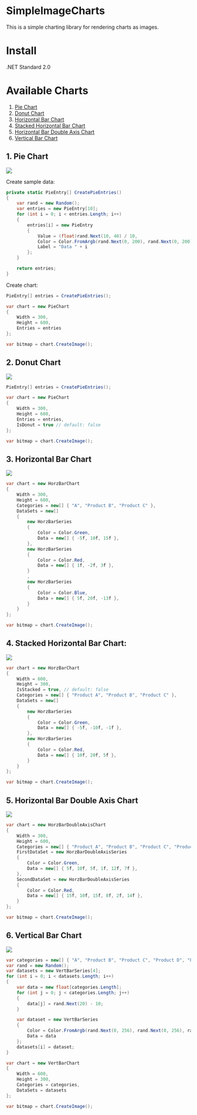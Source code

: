 # SimpleImageCharts
This is a simple charting library for rendering charts as images. 

# Install 

.NET Standard 2.0

# Available Charts
1. [Pie Chart](#1-pie-chart)
2. [Donut Chart](#2-donut-chart)
3. [Horizontal Bar Chart](#3-horizontal-bar-chart)
4. [Stacked Horizontal Bar Chart](#4-stacked-horizontal-bar-chart)
5. [Horizontal Bar Double Axis Chart](#5-horizontal-bar-double-axis-chart)
6. [Vertical Bar Chart](#6-vertical-bar-chart)

## 1. Pie Chart
<img src="https://raw.githubusercontent.com/phamtung1/SimpleImageCharts/master/screenshots/pie.jpg" />

Create sample data:
```csharp
private static PieEntry[] CreatePieEntries()
{
    var rand = new Random();
    var entries = new PieEntry[10];
    for (int i = 0; i < entries.Length; i++)
    {
        entries[i] = new PieEntry
        {
            Value = (float)rand.Next(10, 40) / 10,
            Color = Color.FromArgb(rand.Next(0, 200), rand.Next(0, 200), rand.Next(0, 200)),
            Label = "Data " + i
        };
    }

    return entries;
}
```
Create chart:
```csharp
PieEntry[] entries = CreatePieEntries();

var chart = new PieChart
{
    Width = 300,
    Height = 600,
    Entries = entries
};

var bitmap = chart.CreateImage();
```

## 2. Donut Chart
<img src="https://raw.githubusercontent.com/phamtung1/SimpleImageCharts/master/screenshots/donut.jpg" />

```csharp
PieEntry[] entries = CreatePieEntries();

var chart = new PieChart
{
    Width = 300,
    Height = 600,
    Entries = entries,
    IsDonut = true // default: false
};

var bitmap = chart.CreateImage();
```

## 3. Horizontal Bar Chart
<img src="https://raw.githubusercontent.com/phamtung1/SimpleImageCharts/master/screenshots/horzBar.jpg" />

```csharp
var chart = new HorzBarChart
{
    Width = 300,
    Height = 600,
    Categories = new[] { "A", "Product B", "Product C" },
    DataSets = new[]
    {
        new HorzBarSeries
        {
            Color = Color.Green,
            Data = new[] { -5f, 10f, 15f },
        },
        new HorzBarSeries
        {
            Color = Color.Red,
            Data = new[] { 1f, -2f, 3f },
        }
        ,
        new HorzBarSeries
        {
            Color = Color.Blue,
            Data = new[] { 5f, 20f, -13f },
        }
    }
};

var bitmap = chart.CreateImage();
```
## 4. Stacked Horizontal Bar Chart:
<img src="https://raw.githubusercontent.com/phamtung1/SimpleImageCharts/master/screenshots/StackedHorzBar.jpg" />

```csharp
var chart = new HorzBarChart
{
    Width = 600,
    Height = 300,
    IsStacked = true, // default: false
    Categories = new[] { "Product A", "Product B", "Product C" },
    DataSets = new[]
    {
        new HorzBarSeries
        {
            Color = Color.Green,
            Data = new[] { -5f, -10f, -1f },
        },
        new HorzBarSeries
        {
            Color = Color.Red,
            Data = new[] { 10f, 20f, 5f },
        }
    }
};

var bitmap = chart.CreateImage();
```

## 5. Horizontal Bar Double Axis Chart
<img src="https://raw.githubusercontent.com/phamtung1/SimpleImageCharts/master/screenshots/HorzBarDoubleAxis.jpg" />

```csharp
var chart = new HorzBarDoubleAxisChart
{
    Width = 300,
    Height = 600,
    Categories = new[] { "Product A", "Product B", "Product C", "Product D", "Product E", "Product F" },
    FirstDataSet = new HorzBarDoubleAxisSeries 
    { 
        Color = Color.Green,
        Data = new[] { 5f, 10f, 5f, 1f, 12f, 7f },
    },
    SecondDataSet = new HorzBarDoubleAxisSeries
    {
        Color = Color.Red,
        Data = new[] { 15f, 10f, 15f, 8f, 2f, 14f },
    }
};

var bitmap = chart.CreateImage();
```

## 6. Vertical Bar Chart
<img src="https://raw.githubusercontent.com/phamtung1/SimpleImageCharts/master/screenshots/vertBar.jpg" />

```csharp
var categories = new[] { "A", "Product B", "Product C", "Product D", "Product E" };
var rand = new Random();
var datasets = new VertBarSeries[4];
for (int i = 0; i < datasets.Length; i++)
{
    var data = new float[categories.Length];
    for (int j = 0; j < categories.Length; j++)
    {
        data[j] = rand.Next(20) - 10;
    }

    var dataset = new VertBarSeries
    {
        Color = Color.FromArgb(rand.Next(0, 256), rand.Next(0, 256), rand.Next(0, 256)),
        Data = data
    };
    datasets[i] = dataset;
}

var chart = new VertBarChart
{
    Width = 600,
    Height = 300,
    Categories = categories,
    DataSets = datasets
};

var bitmap = chart.CreateImage();
```
